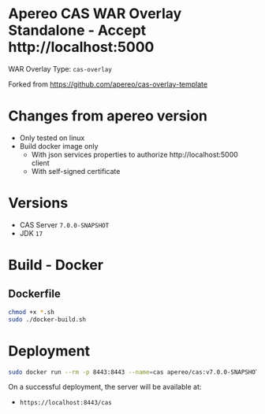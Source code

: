 Apereo CAS WAR Overlay Standalone - Accept http://localhost:5000
================================================================

WAR Overlay Type: `cas-overlay`

Forked from https://github.com/apereo/cas-overlay-template

# Changes from apereo version
- Only tested on linux
- Build docker image only
  - With json services properties to authorize http://localhost:5000 client
  - With self-signed certificate

# Versions

- CAS Server `7.0.0-SNAPSHOT`
- JDK `17`

# Build - Docker

## Dockerfile

```bash
chmod +x *.sh
sudo ./docker-build.sh
```

# Deployment

```bash
sudo docker run --rm -p 8443:8443 --name=cas apereo/cas:v7.0.0-SNAPSHOT
```

On a successful deployment, the server will be available at:


* `https://localhost:8443/cas`

